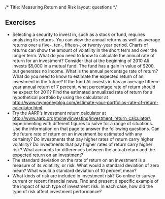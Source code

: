 /*
Title: Measuring Return and Risk
layout: questions
*/

## Exercises

- Selecting a security to invest in, such as a stock or fund, requires analyzing its returns. You can view the annual returns as well as average returns over a five-, ten-, fifteen-, or twenty-year period. Charts of returns can show the amount of volatility in the short term and over the longer term. What do you need to know to calculate the annual rate of return for an investment? Consider that at the beginning of 2010 Ali invests $5,000 in a mutual fund. The fund has a gain in value of $200, but generates no income. What is the annual percentage rate of return? What do you need to know to estimate the expected return of an investment in the future? If the fund Ali invests in has an average fifteen-year annual return of 7 percent, what percentage rate of return should he expect for 2011? Find the estimated annualized rate of return for a hypothetical portfolio by using the calculator at http://www.mymoneyblog.com/estimate-your-portfolios-rate-of-return-calculator.html.
- Try the AARP’s investment return calculator at http://www.aarp.org/money/investing/investment_return_calculator/, experimenting with different figures to solve for a range of situations. Use the information on that page to answer the following questions. Can the future rate of return on an investment be estimated with any certainty? Do investments that pay higher rates of return carry higher volatility? Do investments that pay higher rates of return carry higher risk? What accounts for differences between the actual return and the expected return on an investment?
- The standard deviation on the rate of return on an investment is a measure of its volatility, or risk. What would a standard deviation of zero mean? What would a standard deviation of 10 percent mean?
- What kinds of risk are included in investment risk? Go online to survey current or recent financial news. Find and present a specific example of the impact of each type of investment risk. In each case, how did the type of risk affect investment performance?

